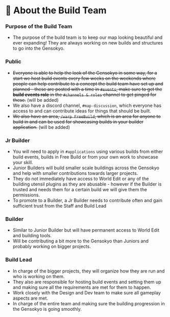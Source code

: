 # 👥 About the Build Team

### Purpose of the Build Team

* The purpose of the build team is to keep our map looking beautiful and ever
  expanding! They are always working on new builds and structures to go into the
  Gensokyo.

### Public

* ~~Everyone is able to help the look of the Gensokyo in some way, for a start
  we host build events every few weeks on the weekends where people can help
  contribute to a concept the build team have set up and planned - these are
  posted with a time in `#events`, make sure to get the **build events role** in
  the `#channels & roles` channel to get pinged for these.~~ (will be added)
* We also have a discord channel, `#map-discussion`, which everyone has access
  to and can contribute ideas for things that should be built.
* ~~We also have an area, `/warp FreeBuild`, which is an area for anyone to
  build in and can be used for showcasing builds in your builder application.~~
  (will be added)

### Jr Builder

* You will need to apply in `#applications` using various builds from either
  build events, builds in Free Build or from your own work to showcase your
  skill.
* Junior Builders will build smaller scale buildings across the Gensokyo and
  help with smaller contributions towards larger projects.
* They do not immediately have access to World Edit or any of the building
  utensil plugins as they are abusable - however if the Builder is trusted and
  needs them for a certain build we will give them the permissions.
* To promote to a Builder, a Jr Builder needs to contribute often and gain
  sufficient trust from the Staff and Build Lead

### Builder

* Similar to Junior Builder but will have permanent access to World Edit and
  building tools.
* Will be contributing a bit more to the Gensokyo than Juniors and probably
  working on bigger projects.

### Build Lead

* In charge of the bigger projects, they will organize how they are run and who
  is working on them.
* They also are responsible for hosting build events and setting them up and
  making sure all the requirements are met for them to happen.
* Work closely with the Design and Dev team to make sure all gameplay aspects
  are met.
* In charge of the entire team and making sure the building progression in the
  Gensokyo is going smoothly.

